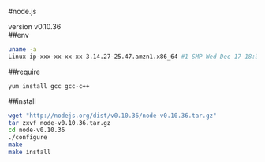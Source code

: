 #node.js

version v0.10.36  
##env
```bash
uname -a
Linux ip-xxx-xx-xx-xx 3.14.27-25.47.amzn1.x86_64 #1 SMP Wed Dec 17 18:36:15 UTC 2014 x86_64 x86_64 x86_64 GNU/Linux
```

##require
```bash
yum install gcc gcc-c++

```

##install

```bash
wget "http://nodejs.org/dist/v0.10.36/node-v0.10.36.tar.gz"
tar zxvf node-v0.10.36.tar.gz
cd node-v0.10.36
./configure
make
make install
```
